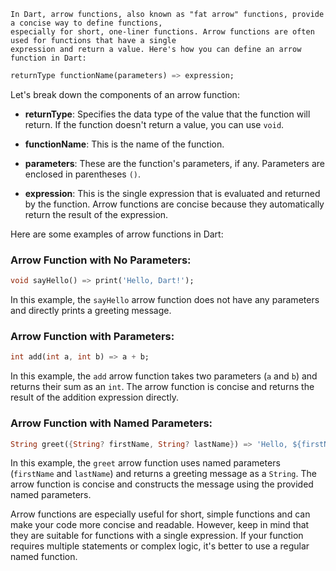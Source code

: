 ```
In Dart, arrow functions, also known as "fat arrow" functions, provide a concise way to define functions,
especially for short, one-liner functions. Arrow functions are often used for functions that have a single
expression and return a value. Here's how you can define an arrow function in Dart:
```

```dart
returnType functionName(parameters) => expression;
```

Let's break down the components of an arrow function:

- **returnType**: Specifies the data type of the value that the function will return. If the function doesn't return a value, you can use `void`.

- **functionName**: This is the name of the function.

- **parameters**: These are the function's parameters, if any. Parameters are enclosed in parentheses `()`.

- **expression**: This is the single expression that is evaluated and returned by the function. Arrow functions are concise because they automatically return the result of the expression.

Here are some examples of arrow functions in Dart:

### Arrow Function with No Parameters:

```dart
void sayHello() => print('Hello, Dart!');
```

In this example, the `sayHello` arrow function does not have any parameters and directly prints a greeting message.

### Arrow Function with Parameters:

```dart
int add(int a, int b) => a + b;
```

In this example, the `add` arrow function takes two parameters (`a` and `b`) and returns their sum as an `int`. The arrow function is concise and returns the result of the addition expression directly.

### Arrow Function with Named Parameters:

```dart
String greet({String? firstName, String? lastName}) => 'Hello, ${firstName ?? 'User'} ${lastName ?? ''}!';
```

In this example, the `greet` arrow function uses named parameters (`firstName` and `lastName`) and returns a greeting message as a `String`. The arrow function is concise and constructs the message using the provided named parameters.

Arrow functions are especially useful for short, simple functions and can make your code more concise and readable. However, keep in mind that they are suitable for functions with a single expression. If your function requires multiple statements or complex logic, it's better to use a regular named function.
